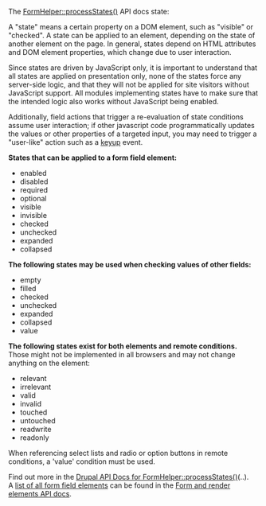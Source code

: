The [FormHelper::processStates()](https://api.drupal.org/api/drupal/core%21lib%21Drupal%21Core%21Form%21FormHelper.php/function/FormHelper%3A%3AprocessStates) API docs state:

A "state" means a certain property on a DOM element, such as "visible" or "checked". A state can be applied to an element, depending on the state of another element on the page. In general, states depend on HTML attributes and DOM element properties, which change due to user interaction.

Since states are driven by JavaScript only, it is important to understand that all states are applied on presentation only, none of the states force any server-side logic, and that they will not be applied for site visitors without JavaScript support. All modules implementing states have to make sure that the intended logic also works without JavaScript being enabled.

Additionally, field actions that trigger a re-evaluation of state conditions assume user interaction; if other javascript code programmatically updates the values or other properties of a targeted input, you may need to trigger a "user-like" action such as a [keyup](https://git.drupalcode.org/project/drupal/-/blob/6518f563c1402e4cd369ce2e663630342dbe958a/core/misc/states.es6.js#L549) event.  

**States that can be applied to a form field element:**

* enabled
* disabled
* required
* optional
* visible
* invisible
* checked
* unchecked
* expanded
* collapsed

**The following states may be used when checking values of other fields:**

* empty
* filled
* checked
* unchecked
* expanded
* collapsed
* value

**The following states exist for both elements and remote conditions.**   
Those might not be implemented in all browsers and may not change anything on the element:

* relevant
* irrelevant
* valid
* invalid
* touched
* untouched
* readwrite
* readonly

When referencing select lists and radio or option buttons in remote conditions, a 'value' condition must be used.

Find out more in the [Drupal API Docs for FormHelper::processStates()](https://api.drupal.org/api/drupal/core%21lib%21Drupal%21Core%21Form%21FormHelper.php/function/FormHelper%3A%3AprocessStates)(..).  
A [list of all form field elements](https://api.drupal.org/api/drupal/elements/8.7.x) can be found in the [Form and render elements API docs](https://api.drupal.org/api/drupal/elements/8.7.x).